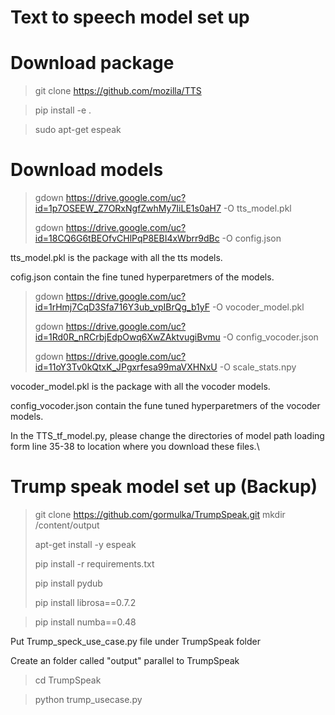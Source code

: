 # Text to speech model set up
# Download package
> git clone https://github.com/mozilla/TTS

> pip install -e .

> sudo apt-get espeak
# Download models
> gdown https://drive.google.com/uc?id=1p7OSEEW_Z7ORxNgfZwhMy7IiLE1s0aH7 -O tts_model.pkl
> 
> gdown https://drive.google.com/uc?id=18CQ6G6tBEOfvCHlPqP8EBI4xWbrr9dBc -O config.json

tts_model.pkl is the package with all the tts models.

cofig.json contain the fine tuned hyperparetmers of the models.

>gdown https://drive.google.com/uc?id=1rHmj7CqD3Sfa716Y3ub_vpIBrQg_b1yF -O vocoder_model.pkl
>
>gdown https://drive.google.com/uc?id=1Rd0R_nRCrbjEdpOwq6XwZAktvugiBvmu -O config_vocoder.json
>
>gdown https://drive.google.com/uc?id=11oY3Tv0kQtxK_JPgxrfesa99maVXHNxU -O scale_stats.npy

vocoder_model.pkl is the package with all the vocoder models.

config_vocoder.json contain the fune tuned hyperparetmers of the  vocoder models. 

In the TTS_tf_model.py, please change the directories of model path loading form line 35-38 to location where you download these files.\

# Trump speak model set up (Backup)
>git clone https://github.com/gormulka/TrumpSpeak.git
>mkdir /content/output
>
>apt-get install -y espeak
>
>pip install -r requirements.txt
>
>pip install pydub
>
>pip install librosa==0.7.2

>pip install numba==0.48

Put Trump_speck_use_case.py file under TrumpSpeak folder

Create an folder called "output" parallel to TrumpSpeak

> cd TrumpSpeak

> python trump_usecase.py 

